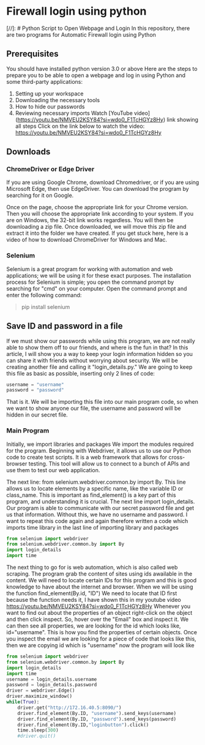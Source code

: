 # Firewall login using python
[//]: # Python Script to Open Webpage and Login
In this repository, there are two programs for Automatic Firewall login using Python 
## Prerequisites
You should have installed python version 3.0 or above 
Here are the steps to prepare you to be able to open a webpage and log in using Python and some third-party applications:

1. Setting up your workspace
2. Downloading the necessary tools
3. How to hide our passwords
4. Reviewing necessary imports
Watch
[YouTube video] (https://youtu.be/NMVEU2KSY84?si=wdo0_F1TcHGYz8Hy) link showing all steps Click on the link below to watch the video: https://youtu.be/NMVEU2KSY84?si=wdo0_F1TcHGYz8Hy

## Downloads

### ChromeDriver or Edge Driver
If you are using Google Chrome, download Chromedriver, or if you are using Microsoft Edge, then use EdgeDriver. You can download the program by searching for it on Google.

Once on the page, choose the appropriate link for your Chrome version. Then you will choose the appropriate link according to your system. If you are on Windows, the 32-bit link works regardless. You will then be downloading a zip file. Once downloaded, we will move this zip file and extract it into the folder we have created. If you get stuck here, here is a video of how to download ChromeDriver for Windows and Mac.

### Selenium
Selenium is a great program for working with automation and web applications; we will be using it for these exact purposes. The installation process for Selenium is simple; you open the command prompt by searching for "cmd" on your computer. Open the command prompt and enter the following command:
> pip install selenium 
## Save ID and password in a file
If we must show our passwords while using this program, we are not really able to show them off to our friends, and where is the fun in that? In this article, I will show you a way to keep your login information hidden so you can share it with friends without worrying about security. We will be creating another file and calling it "login_details.py." We are going to keep this file as basic as possible, inserting only 2 lines of code:

```python
username = "username"
password = "password"
```
That is it. We will be importing this file into our main program code, so when we want to show anyone our file, the username and password will be hidden in our secret file.
### Main Program
Initially, we import libraries and packages
We import the modules required for the program. Beginning with Webdriver, it allows us to use our Python code to create test scripts. It is a web framework that allows for cross-browser testing. This tool will allow us to connect to a bunch of APIs and use them to test our web application.

The next line: from selenium.webdriver.common.by import By. This line allows us to locate elements by a specific name, like the variable ID or class_name. This is important as find_element() is a key part of this program, and understanding it is crucial.
The next line import login_details. Our program is able to communicate with our secret password file and get us that information. Without this, we have no username and password.
I want to repeat this code again and again therefore written a code which imports time library in the last line of importing library and packages
```python
from selenium import webdriver
from selenium.webdriver.common.by import By
import login_details
import time
```
The next thing to go for is web automation, which is also called web scraping. The program grab the content of sites using ids awailable in the content. 
We will need to locate certain IDs for this program and this is good knowledge to have about the internet and browser. 
When we will be using the function find_element(By.id, "ID") We need to locate that ID first because the function needs it,
I have shown this in my youtube video https://youtu.be/NMVEU2KSY84?si=wdo0_F1TcHGYz8Hy
Whenever you want to find out about the properties of an object right-click on the object and then click inspect. 
So, hover over the "Email" box and inspect it. We can then see all properties, we are looking for the id which looks like, id="username". 
This is how you find the properties of certain objects. 
Once you inspect the email we are looking for a piece of code that looks like this, then we are copying id which is "username"
now the program will look like

```python
from selenium import webdriver
from selenium.webdriver.common.by import By
import login_details
import time
username = login_details.username
password = login_details.password
driver = webdriver.Edge()
driver.maximize_window()
while(True):
    driver.get("http://172.16.40.5:8090/")
    driver.find_element(By.ID, "username").send_keys(username)
    driver.find_element(By.ID, "password").send_keys(password)
    driver.find_element(By.ID,"loginbutton").click()
    time.sleep(300)
    #driver.quit()
```
